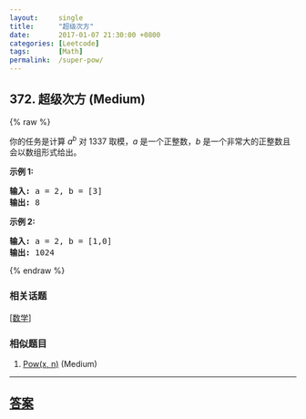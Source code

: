 ```yaml
---
layout:     single
title:      "超级次方"
date:       2017-01-07 21:30:00 +0800
categories: [Leetcode]
tags:       [Math]
permalink:  /super-pow/
---
```


## 372. 超级次方 (Medium)

{% raw %}

<p>你的任务是计算&nbsp;<em>a</em><sup><em>b</em></sup>&nbsp;对&nbsp;1337 取模，<em>a</em> 是一个正整数，<em>b</em> 是一个非常大的正整数且会以数组形式给出。</p>

<p><strong>示例 1:</strong></p>

<pre><strong>输入: </strong>a = 2, b = [3]
<strong>输出: </strong>8
</pre>

<p><strong>示例&nbsp;2:</strong></p>

<pre><strong>输入: </strong>a = 2, b = [1,0]
<strong>输出: </strong>1024</pre>

{% endraw %}

### 相关话题
  [[数学](https://github.com/openset/leetcode/tree/master/tag/math/README.md)]

### 相似题目
  1. [Pow(x, n)](/powx-n) (Medium)

---

## [答案](https://github.com/openset/leetcode/tree/master/problems/super-pow)
